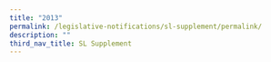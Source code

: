 ```yaml
---
title: "2013"
permalink: /legislative-notifications/sl-supplement/permalink/
description: ""
third_nav_title: SL Supplement
---
```

